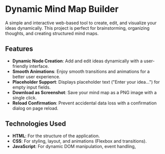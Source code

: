 # Dynamic Mind Map Builder

A simple and interactive web-based tool to create, edit, and visualize your ideas dynamically. This project is perfect for brainstorming, organizing thoughts, and creating structured mind maps.

## Features
- **Dynamic Node Creation**: Add and edit ideas dynamically with a user-friendly interface.
- **Smooth Animations**: Enjoy smooth transitions and animations for a better user experience.
- **Placeholder Support**: Displays placeholder text ("Enter your idea...") for empty input fields.
- **Download as Screenshot**: Save your mind map as a PNG image with a single click.
- **Reload Confirmation**: Prevent accidental data loss with a confirmation dialog on page reload.

## Technologies Used
- **HTML**: For the structure of the application.
- **CSS**: For styling, layout, and animations (Flexbox and transitions).
- **JavaScript**: For dynamic DOM manipulation, event handling,
